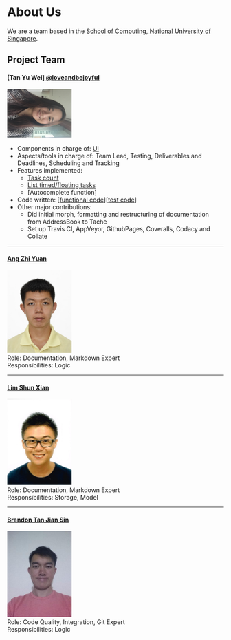 # About Us

We are a team based in the [School of Computing, National University of Singapore](http://www.comp.nus.edu.sg).

## Project Team

#### [Tan Yu Wei] [@loveandbejoyful](http://github.com/loveandbejoyful)
<img src="images/loveandbejoyful.png" width="150"><br>

* Components in charge of: [UI](https://github.com/CS2103JAN2017-T09-B4/main/blob/master/docs/DeveloperGuide.md#32-user-interface-ui-component)
* Aspects/tools in charge of: Team Lead, Testing, Deliverables and Deadlines, Scheduling and Tracking
* Features implemented: 
    * [Task count](https://github.com/CS2103JAN2017-T09-B4/main/blob/master/docs/UserGuide.md#35-list-all-tasks--list)
    * [List timed/floating tasks](https://github.com/CS2103JAN2017-T09-B4/main/blob/master/docs/UserGuide.md#35-list-all-tasks--list)
    * [Autocomplete function]
* Code written: [[functional code](A0142255M.md)][[test code](A0142255M.md)]
* Other major contributions: 
	* Did initial morph, formatting and restructuring of documentation from AddressBook to Tache
	* Set up Travis CI, AppVeyor, GithubPages, Coveralls, Codacy and Collate

-----

#### [Ang Zhi Yuan](http://github.com/ang-zy)
<img src="images/ang-zy.jpg" width="150"><br>
Role: Documentation, Markdown Expert <br>
Responsibilities: Logic

-----

#### [Lim Shun Xian](http://github.com/Crsytral)
<img src="images/crsytral.jpg" width="150"><br>
Role: Documentation, Markdown Expert <br>
Responsibilities: Storage, Model

-----

#### [Brandon Tan Jian Sin](http://github.com/BrandonTJS)
<img src="images/brandontjs.jpg" width="150"><br>
Role: Code Quality, Integration, Git Expert <br>
Responsibilities: Logic

